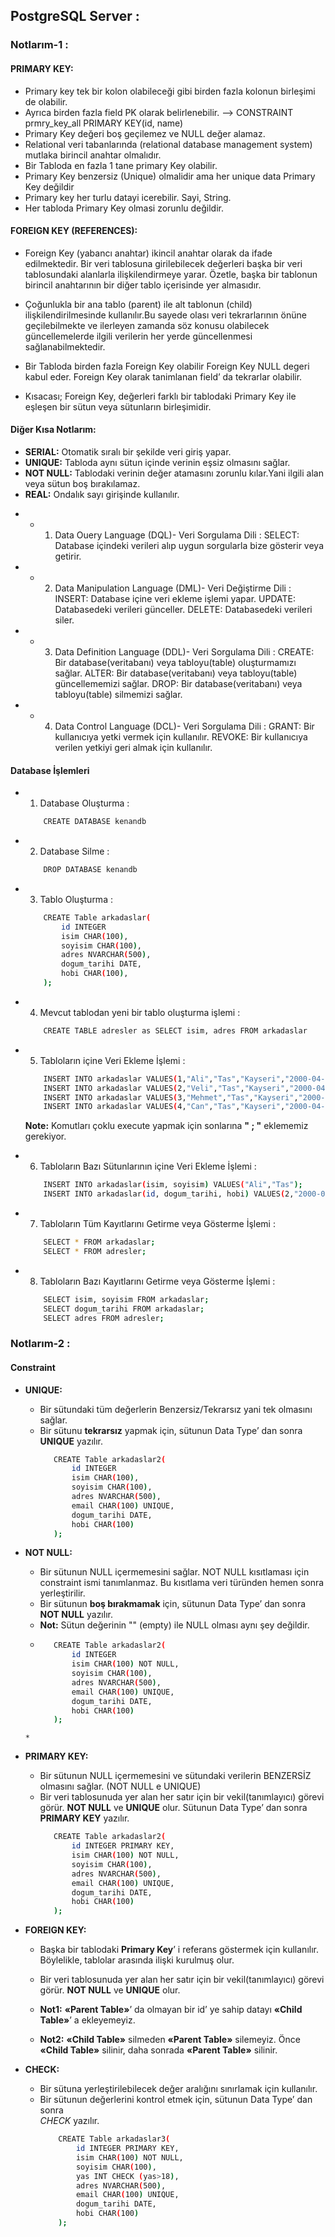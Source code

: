 ## PostgreSQL Server :
### Notlarım-1 :

#### PRIMARY KEY: 
* Primary key tek bir kolon olabileceği gibi birden fazla kolonun birleşimi de olabilir.	
* Ayrıca birden fazla field PK olarak belirlenebilir.   --> CONSTRAINT prmry_key_all PRIMARY KEY(id, name)
* Primary Key değeri boş geçilemez ve NULL değer alamaz.
* Relational veri tabanlarında (relational database management system) mutlaka birincil anahtar olmalıdır.
* Bir Tabloda en fazla 1 tane primary Key olabilir.
* Primary Key benzersiz (Unique) olmalidir ama her unique data Primary Key değildir
* Primary key her turlu datayi icerebilir. Sayi, String.
* Her tabloda Primary Key olmasi zorunlu değildir.

#### FOREIGN KEY (REFERENCES):
* Foreign Key (yabancı anahtar) ikincil anahtar olarak da ifade edilmektedir. Bir veri tablosuna girilebilecek değerleri başka bir veri tablosundaki alanlarla ilişkilendirmeye yarar. Özetle, başka bir tablonun birincil anahtarının bir diğer tablo içerisinde yer almasıdır.
 
* Çoğunlukla bir ana tablo (parent) ile alt tablonun (child) ilişkilendirilmesinde kullanılır.Bu sayede olası veri tekrarlarının önüne geçilebilmekte ve ilerleyen zamanda söz konusu olabilecek güncellemelerde ilgili verilerin her yerde güncellenmesi sağlanabilmektedir. 
* Bir Tabloda birden fazla Foreign Key olabilir Foreign Key NULL degeri kabul eder. Foreign Key olarak tanimlanan field’ da tekrarlar olabilir.
* Kısacası; Foreign Key, değerleri farklı bir tablodaki Primary Key ile eşleşen bir sütun veya sütunların birleşimidir.
#### Diğer Kısa Notlarım:
* **SERIAL:** Otomatik sıralı bir şekilde veri giriş yapar. 
* **UNIQUE:** Tabloda aynı sütun içinde verinin eşsiz olmasını sağlar.
* **NOT NULL:** Tablodaki verinin değer atamasını zorunlu kılar.Yani ilgili alan veya sütun boş bırakılamaz.
* **REAL:** Ondalık sayı girişinde kullanılır.


- * 1. Data Ouery Language (DQL)- Veri Sorgulama Dili : 
	SELECT: Database içindeki verileri alıp uygun sorgularla bize gösterir veya getirir.

- * 2. Data Manipulation Language (DML)- Veri Değiştirme Dili : 
	INSERT: Database içine veri ekleme işlemi yapar.
	UPDATE: Databasedeki verileri günceller.
	DELETE: Databasedeki verileri siler.
	
- * 3. Data Definition Language (DDL)- Veri Sorgulama Dili : 
	CREATE: Bir database(veritabanı) veya tabloyu(table) oluşturmamızı sağlar.
	ALTER:  Bir database(veritabanı) veya tabloyu(table) güncellememizi sağlar.
	DROP:   Bir database(veritabanı) veya tabloyu(table) silmemizi sağlar.

- * 4. Data Control Language (DCL)- Veri Sorgulama Dili : 
	GRANT:  Bir kullanıcıya yetki vermek için kullanılır.
	REVOKE: Bir kullanıcıya verilen yetkiyi geri almak için kullanılır.

#### Database İşlemleri

- 1. Database Oluşturma :
    ```bash
        CREATE DATABASE kenandb
    ```
- 2. Database Silme :
    ```bash
        DROP DATABASE kenandb
    ```
- 3. Tablo Oluşturma :
    ```bash
        CREATE Table arkadaslar(
            id INTEGER             
            isim CHAR(100),
            soyisim CHAR(100),
            adres NVARCHAR(500),
            dogum_tarihi DATE,
            hobi CHAR(100),
        );
    ```

- 4. Mevcut tablodan yeni bir tablo oluşturma işlemi :
    ```bash
        CREATE TABLE adresler as SELECT isim, adres FROM arkadaslar 
    ```

- 5. Tabloların içine Veri Ekleme İşlemi :
    ```bash
        INSERT INTO arkadaslar VALUES(1,"Ali","Tas","Kayseri","2000-04-23","Futbol");
        INSERT INTO arkadaslar VALUES(2,"Veli","Tas","Kayseri","2000-04-23","Futbol");
        INSERT INTO arkadaslar VALUES(3,"Mehmet","Tas","Kayseri","2000-04-23","Futbol");
        INSERT INTO arkadaslar VALUES(4,"Can","Tas","Kayseri","2000-04-23","Futbol");
    ```
    **Note:** Komutları çoklu execute yapmak için sonlarına **" ; "** eklememiz gerekiyor.
- 6. Tabloların Bazı Sütunlarının içine Veri Ekleme İşlemi :
    ```bash
        INSERT INTO arkadaslar(isim, soyisim) VALUES("Ali","Tas");
        INSERT INTO arkadaslar(id, dogum_tarihi, hobi) VALUES(2,"2000-04-23","Futbol");
    ```

- 7. Tabloların Tüm Kayıtlarını Getirme veya Gösterme İşlemi :
    ```bash
        SELECT * FROM arkadaslar;
        SELECT * FROM adresler;
    ```
- 8. Tabloların Bazı Kayıtlarını Getirme veya Gösterme İşlemi :
    ```bash
        SELECT isim, soyisim FROM arkadaslar;
        SELECT dogum_tarihi FROM arkadaslar;
        SELECT adres FROM adresler;
    ```

### Notlarım-2 :

#### Constraint
* **UNIQUE:** 
  * Bir sütundaki tüm değerlerin Benzersiz/Tekrarsız yani tek
    olmasını sağlar.
  * Bir sütunu **tekrarsız** yapmak için, sütunun Data Type’ dan sonra
    **UNIQUE** yazılır.
     ```bash
        CREATE Table arkadaslar2(
            id INTEGER             
            isim CHAR(100),
            soyisim CHAR(100),
            adres NVARCHAR(500),
            email CHAR(100) UNIQUE,
            dogum_tarihi DATE,
            hobi CHAR(100)
        );
    ```

* **NOT NULL:** 
  * Bir sütunun NULL içermemesini sağlar. NOT NULL
    kısıtlaması için constraint ismi tanımlanmaz. Bu kısıtlama veri türünden
    hemen sonra yerleştirilir.
  * Bir sütunun **boş bırakmamak** için, sütunun Data Type’ dan sonra **NOT
    NULL** yazılır.
  * **Not:** Sütun değerinin "" (empty) ile NULL olması aynı şey değildir.
  *  ```bash
        CREATE Table arkadaslar2(
            id INTEGER             
            isim CHAR(100) NOT NULL,
            soyisim CHAR(100),
            adres NVARCHAR(500),
            email CHAR(100) UNIQUE,
            dogum_tarihi DATE,
            hobi CHAR(100)
        );
    ```
  *  
* **PRIMARY KEY:** 
  * Bir sütunun NULL içermemesini ve sütundaki verilerin
    BENZERSİZ olmasını sağlar. (NOT NULL e UNIQUE)
  * Bir veri tablosunuda yer alan her satır için bir vekil(tanımlayıcı) görevi
    görür. **NOT NULL** ve **UNIQUE** olur. Sütunun Data Type’ dan sonra
    **PRIMARY KEY** yazılır.
     ```bash
        CREATE Table arkadaslar2(
            id INTEGER PRIMARY KEY,             
            isim CHAR(100) NOT NULL,
            soyisim CHAR(100),
            adres NVARCHAR(500),
            email CHAR(100) UNIQUE,
            dogum_tarihi DATE,
            hobi CHAR(100)
        );
    ```

* **FOREIGN KEY:** 
  * Başka bir tablodaki **Primary Key**’ i referans göstermek için
    kullanılır. Böylelikle, tablolar arasında ilişki kurulmuş olur.

  * Bir veri tablosunuda yer alan her satır için bir vekil(tanımlayıcı) görevi görür.
    **NOT NULL** ve **UNIQUE** olur. 

  * **Not1:** **«Parent Table»**’ da olmayan bir id’ ye sahip datayı **«Child Table»**’ a
    ekleyemeyiz.

  * **Not2:** **«Child Table»** silmeden **«Parent Table»** silemeyiz. Önce **«Child Table»**
    silinir, daha sonrada **«Parent Table»** silinir.

* **CHECK:** 
  * Bir sütuna yerleştirilebilecek değer aralığını sınırlamak için
    kullanılır.
  * Bir sütunun değerlerini kontrol etmek için, sütunun Data Type’ dan sonra    
    *CHECK* yazılır.
    ```bash
        CREATE Table arkadaslar3(
            id INTEGER PRIMARY KEY,             
            isim CHAR(100) NOT NULL,
            soyisim CHAR(100),
            yas INT CHECK (yas>18),
            adres NVARCHAR(500),
            email CHAR(100) UNIQUE,
            dogum_tarihi DATE,
            hobi CHAR(100)
        );
    ```
